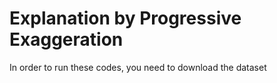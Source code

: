 # Explanation by Progressive Exaggeration

In order to run these codes, you need to download the dataset
